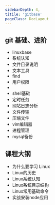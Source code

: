 ```yaml
---
sidebarDepth: 4,
titile: 'gitbase'
pageClass: DocLayout
---
```


## git 基础、进阶

* linuxbase
* 系统认知
* 文件目录说明
* 文本工具
* find
* 用户权限
* 
* shell基础
* 定时任务
* 网站日志分析
* 文件传输
* 压缩文件
* vim编辑器
* 进程管理
* mysql备份
  
## 课程大钢

- 为什么要学习 Linux
- Linux的历史
- Linux系统认知
- Linux系统目录结构
- Linux常用基础命令
- 实战安装node应用
